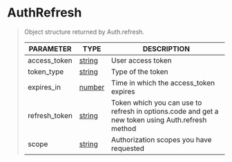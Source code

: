 # AuthRefresh
> Object structure returned by Auth.refresh.<br>
> 
> | PARAMETER   | TYPE    | DESCRIPTION    |
> |--------|---------|----------------|
> | access_token | [string](https://developer.mozilla.org/en-US/docs/Web/JavaScript/Reference/Global_Objects/string) | User access token |
> | token_type | [string](https://developer.mozilla.org/en-US/docs/Web/JavaScript/Reference/Global_Objects/string) | Type of the token |
> | expires_in | [number](https://developer.mozilla.org/en-US/docs/Web/JavaScript/Reference/Global_Objects/number) | Time in which the access_token expires |
> | refresh_token | [string](https://developer.mozilla.org/en-US/docs/Web/JavaScript/Reference/Global_Objects/string) | Token which you can use to refresh in options.code and get a new token using Auth.refresh method |
> | scope | [string](https://developer.mozilla.org/en-US/docs/Web/JavaScript/Reference/Global_Objects/string) | Authorization scopes you have requested |